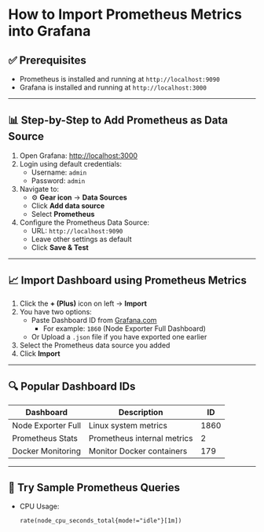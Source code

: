 # How to Import Prometheus Metrics into Grafana

## ✅ Prerequisites
- Prometheus is installed and running at `http://localhost:9090`
- Grafana is installed and running at `http://localhost:3000`

---

## 📊 Step-by-Step to Add Prometheus as Data Source

1. Open Grafana: [http://localhost:3000](http://localhost:3000)
2. Login using default credentials:
   - Username: `admin`
   - Password: `admin`
3. Navigate to:
   - ⚙️ **Gear icon** → **Data Sources**
   - Click **Add data source**
   - Select **Prometheus**
4. Configure the Prometheus Data Source:
   - URL: `http://localhost:9090`
   - Leave other settings as default
   - Click **Save & Test**

---

## 📈 Import Dashboard using Prometheus Metrics

1. Click the **+ (Plus)** icon on left → **Import**
2. You have two options:
   - Paste Dashboard ID from [Grafana.com](https://grafana.com/grafana/dashboards/)
     - For example: `1860` (Node Exporter Full Dashboard)
   - Or Upload a `.json` file if you have exported one earlier
3. Select the Prometheus data source you added
4. Click **Import**

---

## 🔍 Popular Dashboard IDs

| Dashboard | Description                     | ID    |
|----------|---------------------------------|--------|
| Node Exporter Full | Linux system metrics | 1860 |
| Prometheus Stats | Prometheus internal metrics | 2 |
| Docker Monitoring | Monitor Docker containers | 179 |

---

## 🧪 Try Sample Prometheus Queries

- CPU Usage:
  ```promql
  rate(node_cpu_seconds_total{mode!="idle"}[1m])
